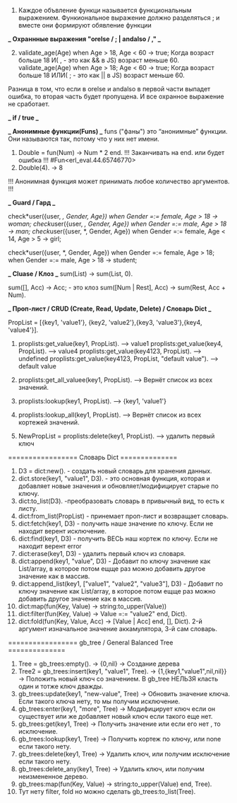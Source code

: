 1. Каждое объвление функци называется функциональным выражением. Функиональное выражение должно разделяться ; и вместе они формируют обявление функции

**_ Охраннные выражения "orelse / ; | andalso / ," _**

2. validate_age(Age) when Age > 18, Age < 60 -> true; Когда возраст больше 18 И( , - это как && в JS) возраст меньше 60.
   validate_age(Age) when Age > 18; Age < 60 -> true; Когда возраст больше 18 ИЛИ( ; - это как || в JS) возраст меньше 60.

Разница в том, что если в orelse и andalso в первой части выпадет ошибка, то вторая часть будет пропущена. И все охранное выражение не сработает.

**_ if / true _**

**_ Анонимные функции(Funs) _**
funs ("фаны") это “анонимные” функции. Они называются так, потому что у них нет имени.

1. Double = fun(Num) -> Num \* 2 end. !!! Заканчивать на end. или будет ошибка !!!
   #Fun<erl_eval.44.65746770>
2. Double(4). -> 8

!!! Анонимная функция может принимать любое количество аргументов. !!!

**_ Guard / Гард _**

check*user({user, *, Gender, Age}) when Gender =:= female, Age > 18 -> woman;
check*user({user, *, Gender, Age}) when Gender =:= male, Age > 18 -> man;
check*user({user, *, Gender, Age}) when Gender =:= female, Age < 14, Age > 5 -> girl;

check*user({user, *, Gender, Age})
when Gender =:= female, Age > 18;
when Gender =:= male, Age > 18
-> student;

**_ Cluase / Клоз _**
sum(List) -> sum(List, 0).

sum([], Acc) -> Acc; - это клоз
sum([Num | Rest], Acc) -> sum(Rest, Acc + Num).

**_ Проп-лист / CRUD (Create, Read, Update, Delete) / Словарь Dict _**

PropList = [{key1, 'value1'}, {key2, 'value2'},{key3, 'value3'},{key4, 'value4'}].

1. proplists:get_value(key1, PropList). --> value1
   proplists:get_value(key4, PropList). --> value4
   proplists:get_value(key4123, PropList). --> undefined
   proplists:get_value(key4123, PropList, "default value"). --> default value

2. proplists:get_all_valuee(key1, PropList). --> Вернёт список из всех значений.
3. proplists:lookup(key1, PropList). --> {key1, 'value1'}
4. proplists:lookup_all(key1, PropList). --> Вернёт список из всех кортежей значений.
5. NewPropList = proplists:delete(key1, PropList). --> удалить первый ключ

================= Словарь Dict ==============

1. D3 = dict:new(). - создать новый словарь для хранения данных.
2. dict.store(key1, "value1", D3). - это основная функция, которая и добавляет новые значения и обновляет/модифицирует старые по ключу.
3. dict:to_list(D3). -преобразовать словарь в привычный вид, то есть к листу.
4. dict:from_list(PropList) - принемает проп-лист и возвращает словарь.
5. dict:fetch(key1, D3) - получить наше значение по ключу. Если не находит верент исключение.
6. dict:find(key1, D3) - получить ВЕСЬ наш кортеж по ключу. Если не находит верент error
7. dict:erase(key1, D3) - удалить первый ключ из словаря.
8. dict:append(key1, "value", D3) - Добавит по ключу значение как List/array, в которое потом ещще раз можно добавить другое значение как в массив.
9. dict:append_list(key1, ["value1", "value2", "value3"], D3) - Добавит по ключу значение как List/array, в которое потом ещще раз можно добавить другое значение как в массив.
10. dict:map(fun(Key, Value) -> string:to_upper(Value))
11. dict:filter(fun(Key, Value) -> Value =:= "value2" end, Dict).
12. dict:fold(fun(Key, Value, Acc) -> [Value | Acc] end, [], Dict). 2-й аргумент изначальное значение аккамулятора, 3-й сам словарь.

================= gb_tree / General Balanced Tree ==============

1. Tree = gb_trees:empty(). -> {0,nil} -> Создание дерева
2. Tree2 = gb_trees:insert(key1, "value1", Tree). -> {1,{key1,"value1",nil,nil}} -> Положить новый ключ со значением. В gb_tree НЕЛЬЗЯ класть один и тотже ключ дважды.
3. gb_trees:update(key1, "new-value", Tree) -> Обновить значение ключа. Если такого ключа нету, то мы получим исключение.
4. gb_trees:enter(key1, "more", Tree) -> Модифицирует ключ если он существует или же добавляет новый ключ если такого еще нет.
5. gb_trees:get(key1, Tree) -> Получить значение или если его нет , то исключение.
6. gb_trees:lookup(key1, Tree) -> Получить кортеж по ключу, или none если такого нету.
7. gb_trees:delete(key1, Tree) -> Удалить ключ, или получим исключение если такого нету.
8. gb_trees:delete_any(key1, Tree) -> Удалить ключ, или получим неизмененное дерево.
9. gb_trees:map(fun(Key, Value) -> string:to_upper(Value) end, Tree).
10. Тут нету filter, fold но можно сделать gb_trees:to_list(Tree).
